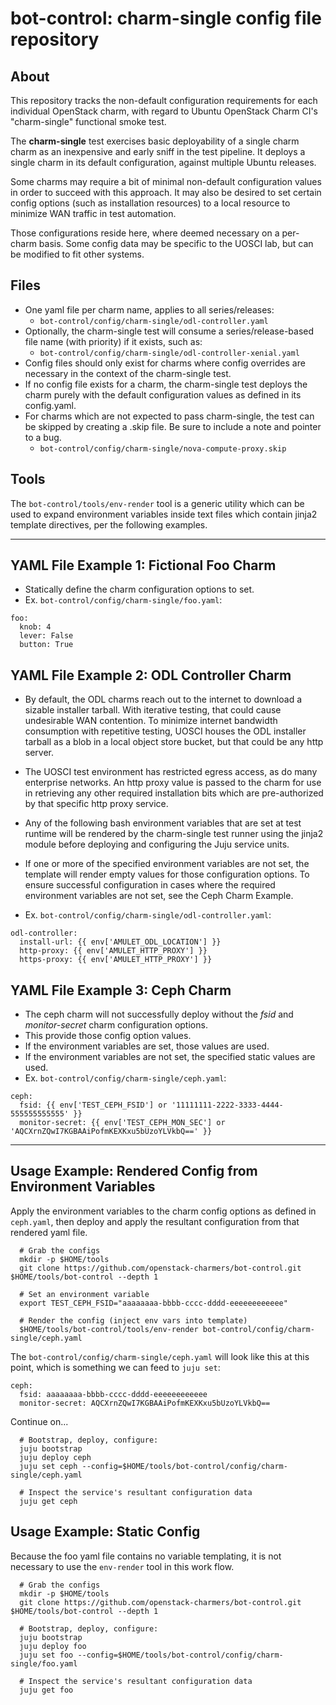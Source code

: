 # bot-control: charm-single config file repository
## About
This repository tracks the non-default configuration requirements for each individual OpenStack charm, with regard to Ubuntu OpenStack Charm CI's "charm-single" functional smoke test.

The **charm-single** test exercises basic deployability of a single charm charm as an inexpensive and early sniff in the test pipeline.  It deploys a single charm in its default configuration, against multiple Ubuntu releases.

Some charms may require a bit of minimal non-default configuration values in order to succeed with this approach.  It may also be desired to set certain config options (such as installation resources) to a local resource to minimize WAN traffic in test automation.

Those configurations reside here, where deemed necessary on a per-charm basis.  Some config data may be specific to the UOSCI lab, but can be modified to fit other systems.

## Files
   - One yaml file per charm name, applies to all series/releases:
       - `bot-control/config/charm-single/odl-controller.yaml`
   - Optionally, the charm-single test will consume a series/release-based file name (with priority) if it exists, such as:
       - `bot-control/config/charm-single/odl-controller-xenial.yaml`
   - Config files should only exist for charms where config overrides are necessary in the context of the charm-single test.
   - If no config file exists for a charm, the charm-single test deploys the charm purely with the default configuration values as defined in its config.yaml.
   - For charms which are not expected to pass charm-single, the test can be skipped by creating a .skip file.  Be sure to include a note and pointer to a bug.
       - `bot-control/config/charm-single/nova-compute-proxy.skip`

## Tools
The `bot-control/tools/env-render` tool is a generic utility which can be used to expand environment variables inside text files which contain jinja2 template directives, per the following examples.

---
## YAML File Example 1:  Fictional Foo Charm
* Statically define the charm configuration options to set.
* Ex. `bot-control/config/charm-single/foo.yaml`:
```
foo:
  knob: 4
  lever: False
  button: True
```

## YAML File Example 2:  ODL Controller Charm
* By default, the ODL charms reach out to the internet to download a sizable installer tarball.  With iterative testing, that could cause undesirable WAN contention.  To minimize internet bandwidth consumption with repetitive testing, UOSCI houses the ODL installer tarball as a blob in a local object store bucket, but that could be any http server.

* The UOSCI test environment has restricted egress access, as do many enterprise networks.  An http proxy value is passed to the charm for use in retrieving any other required installation bits which are pre-authorized by that specific http proxy service.

* Any of the following bash environment variables that are set at test runtime will be rendered by the charm-single test runner using the jinja2 module before deploying and configuring the Juju service units.

* If one or more of the specified environment variables are not set, the template will render empty values for those configuration options.  To ensure successful configuration in cases where the required environment variables are not set, see the Ceph Charm Example.

* Ex. `bot-control/config/charm-single/odl-controller.yaml`:
```
odl-controller:
  install-url: {{ env['AMULET_ODL_LOCATION'] }}
  http-proxy: {{ env['AMULET_HTTP_PROXY'] }}
  https-proxy: {{ env['AMULET_HTTP_PROXY'] }}
```

## YAML File Example 3:  Ceph Charm
* The ceph charm will not successfully deploy without the *fsid* and *monitor-secret* charm configuration options.
* This provide those config option values.
* If the environment variables are set, those values are used.
* If the environment variables are not set, the specified static values are used.
* Ex. `bot-control/config/charm-single/ceph.yaml`:
```
ceph:
  fsid: {{ env['TEST_CEPH_FSID'] or '11111111-2222-3333-4444-555555555555' }}
  monitor-secret: {{ env['TEST_CEPH_MON_SEC'] or 'AQCXrnZQwI7KGBAAiPofmKEXKxu5bUzoYLVkbQ==' }}
```
---

## Usage Example:  Rendered Config from Environment Variables
Apply the environment variables to the charm config options as defined in `ceph.yaml`, then deploy and apply the resultant configuration from that rendered yaml file.
```
  # Grab the configs
  mkdir -p $HOME/tools
  git clone https://github.com/openstack-charmers/bot-control.git $HOME/tools/bot-control --depth 1

  # Set an environment variable
  export TEST_CEPH_FSID="aaaaaaaa-bbbb-cccc-dddd-eeeeeeeeeeee"

  # Render the config (inject env vars into template)
  $HOME/tools/bot-control/tools/env-render bot-control/config/charm-single/ceph.yaml
```

The `bot-control/config/charm-single/ceph.yaml` will look like this at this point, which is something we can feed to `juju set`:
```
ceph:
  fsid: aaaaaaaa-bbbb-cccc-dddd-eeeeeeeeeeee
  monitor-secret: AQCXrnZQwI7KGBAAiPofmKEXKxu5bUzoYLVkbQ==
```
Continue on...
```
  # Bootstrap, deploy, configure:
  juju bootstrap
  juju deploy ceph
  juju set ceph --config=$HOME/tools/bot-control/config/charm-single/ceph.yaml
  
  # Inspect the service's resultant configuration data
  juju get ceph
```

## Usage Example:  Static Config
Because the foo yaml file contains no variable templating, it is not necessary to use the `env-render` tool in this work flow.
```
  # Grab the configs
  mkdir -p $HOME/tools
  git clone https://github.com/openstack-charmers/bot-control.git $HOME/tools/bot-control --depth 1
  
  # Bootstrap, deploy, configure:
  juju bootstrap
  juju deploy foo
  juju set foo --config=$HOME/tools/bot-control/config/charm-single/foo.yaml
  
  # Inspect the service's resultant configuration data
  juju get foo
```
